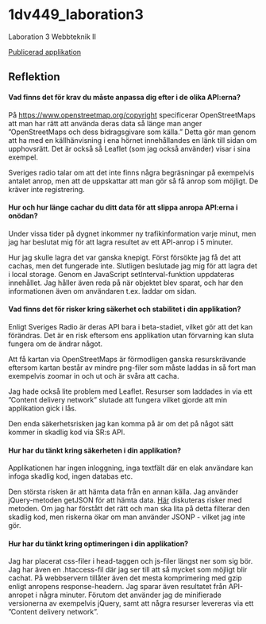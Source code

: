 # 1dv449_laboration3
Laboration 3 Webbteknik II

[Publicerad applikation](http://me222wm.se/1dv449_laboration3/)

## Reflektion

#### Vad finns det för krav du måste anpassa dig efter i de olika API:erna?
På https://www.openstreetmap.org/copyright specificerar OpenStreetMaps att man har rätt att använda deras data så länge man anger  ”OpenStreetMaps och dess bidragsgivare som källa.” Detta gör man genom att ha med en källhänvisning i ena hörnet innehållandes en länk till sidan om upphovsrätt. Det är också så Leaflet (som jag också använder) visar i sina exempel.

Sveriges radio talar om att det inte finns några begräsningar på exempelvis antalet anrop, men att de uppskattar att man gör så få anrop som möjligt. De kräver inte registrering.

#### Hur och hur länge cachar du ditt data för att slippa anropa API:erna i onödan?
Under vissa tider på dygnet inkommer ny trafikinformation varje minut, men jag har beslutat mig för att lagra resultet av ett API-anrop i 5 minuter. 

Hur jag skulle lagra det var ganska knepigt. Först försökte jag få det att cachas, men det fungerade inte. Slutligen beslutade jag mig för att lagra det i local storage. Genom en JavaScript setInterval-funktion uppdateras innehållet. Jag håller även reda på när objektet blev sparat, och har den informationen även om användaren t.ex. laddar om sidan. 

#### Vad finns det för risker kring säkerhet och stabilitet i din applikation?
Enligt Sveriges Radio är deras API bara i beta-stadiet, vilket gör att det kan förändras. Det är en risk eftersom ens applikation utan förvarning kan sluta fungera om de ändrar något. 

Att få kartan via OpenStreetMaps är förmodligen ganska resurskrävande eftersom kartan består av mindre png-filer som måste laddas in så fort man exempelvis zoomar in och ut och är svåra att cacha. 

Jag hade också lite problem med Leaflet. Resurser som laddades in via ett ”Content delivery network” slutade att fungera vilket gjorde att min applikation gick i lås. 

Den enda säkerhetsrisken jag kan komma på är om det på något sätt kommer in skadlig kod via SR:s API. 

#### Hur har du tänkt kring säkerheten i din applikation?
Applikationen har ingen inloggning, inga textfält där en elak användare kan infoga skadlig kod, ingen databas etc. 

Den största risken är att hämta data från en annan källa. Jag använder jQuery-metoden getJSON för att hämta data. [Här](http://stackoverflow.com/questions/29022794/is-getjson-safe-to-call-on-untrusted-url) diskuteras risker med metoden. Om jag har förstått det rätt och man ska lita på detta filterar den skadlig kod, men riskerna ökar om man använder JSONP - vilket jag inte gör.

#### Hur har du tänkt kring optimeringen i din applikation?
Jag har placerat css-filer i head-taggen och js-filer längst ner som sig bör. Jag har även en .htaccess-fil där jag ser till att så mycket som möjligt blir cachat. På webbservern tillåter även det mesta komprimering med gzip enligt anropens response-headern. Jag sparar även resultatet från API-anropet i några minuter. Förutom det använder jag de minifierade versionerna av exempelvis jQuery, samt att några resurser levereras via ett ”Content delivery network”. 
